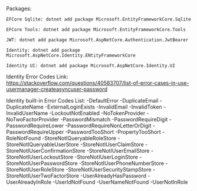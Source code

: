 
Packages:
	
	EFCore Sqlite: dotnet add package Microsoft.EntityFrameworkCore.Sqlite
	
	EFCore Tools: dotnet add package Microsoft.EntityFrameworkCore.Tools 

    JWT: dotnet add package Microsoft.AspNetCore.Authentication.JwtBearer

	Identity: dotnet add package Microsoft.AspNetCore.Identity.ENtityFrameworkCore

	Identity UI: dotnet add package Microsoft.AspNetCore.Identity.UI

Identity Error Codes Link:
	https://stackoverflow.com/questions/40583707/list-of-error-cases-in-use-usermanager-createasyncuser-password

Identity built-in Error Codes List:
    -DefaultError
    -DuplicateEmail
    -DuplicateName
    -ExternalLoginExists
    -InvalidEmail
    -InvalidToken
    -InvalidUserName
    -LockoutNotEnabled
    -NoTokenProvider
    -NoTwoFactorProvider
    -PasswordMismatch
    -PasswordRequireDigit
    -PasswordRequireLower
    -PasswordRequireNonLetterOrDigit
    -PasswordRequireUpper
    -PasswordTooShort
    -PropertyTooShort
    -RoleNotFound
    -StoreNotIQueryableRoleStore
    -StoreNotIQueryableUserStore
    -StoreNotIUserClaimStore
    -StoreNotIUserConfirmationStore
    -StoreNotIUserEmailStore
    -StoreNotIUserLockoutStore
    -StoreNotIUserLoginStore
    -StoreNotIUserPasswordStore
    -StoreNotIUserPhoneNumberStore
    -StoreNotIUserRoleStore
    -StoreNotIUserSecurityStampStore
    -StoreNotIUserTwoFactorStore
    -UserAlreadyHasPassword
    -UserAlreadyInRole
    -UserIdNotFound
    -UserNameNotFound
    -UserNotInRole
